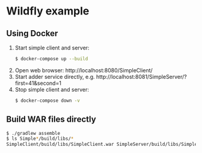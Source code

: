 # Wildfly example

## Using Docker

1. Start simple client and server:
    ```sh
    $ docker-compose up --build
    ```
2. Open web browser: http://localhost:8080/SimpleClient/
3. Start adder service directly, e.g. http://localhost:8081/SimpleServer/?first=41&second=1
4. Stop simple client and server:
    ```sh
    $ docker-compose down -v
    ```

## Build WAR files directly

```sh
$ ./gradlew assemble
$ ls Simple*/build/libs/*
SimpleClient/build/libs/SimpleClient.war SimpleServer/build/libs/SimpleServer.war
```

